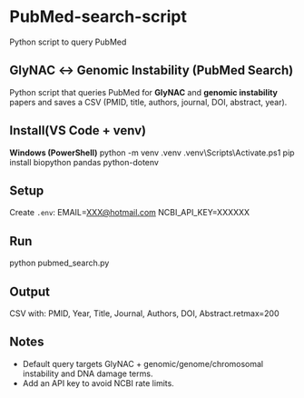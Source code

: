 # PubMed-search-script
Python script to query PubMed

## GlyNAC ↔ Genomic Instability (PubMed Search)
Python script that queries PubMed for **GlyNAC** and **genomic instability** papers and saves a CSV (PMID, title, authors, journal, DOI, abstract, year).

## Install(VS Code + venv)
**Windows (PowerShell)**
python -m venv .venv
.venv\Scripts\Activate.ps1
pip install biopython pandas python-dotenv


## Setup
Create `.env`:
EMAIL=XXX@hotmail.com
NCBI_API_KEY=XXXXXX

## Run
python pubmed_search.py

## Output
CSV with: PMID, Year, Title, Journal, Authors, DOI, Abstract.retmax=200

## Notes
- Default query targets GlyNAC + genomic/genome/chromosomal instability and DNA damage terms.
- Add an API key to avoid NCBI rate limits.
